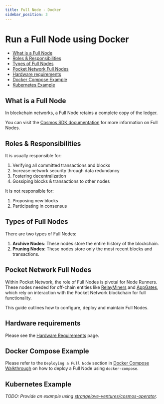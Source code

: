 ```yaml
---
title: Full Node - Docker
sidebar_position: 3
---
```


# Run a Full Node using Docker <!-- omit in toc -->

- [What is a Full Node](#what-is-a-full-node)
- [Roles \& Responsibilities](#roles--responsibilities)
- [Types of Full Nodes](#types-of-full-nodes)
- [Pocket Network Full Nodes](#pocket-network-full-nodes)
- [Hardware requirements](#hardware-requirements)
- [Docker Compose Example](#docker-compose-example)
- [Kubernetes Example](#kubernetes-example)

## What is a Full Node

In blockchain networks, a Full Node retains a complete copy of the ledger.

You can visit the [Cosmos SDK documentation](https://docs.cosmos.network/main/user/run-node/run-node)
for more information on Full Nodes.


## Roles & Responsibilities

It is usually responsible for:

1. Verifying all committed transactions and blocks
2. Increase network security through data redundancy
3. Fostering decentralization
4. Gossiping blocks & transactions to other nodes

It is not responsible for:

1. Proposing new blocks
2. Participating in consensus

## Types of Full Nodes

There are two types of Full Nodes:

1. **Archive Nodes**: These nodes store the entire history of the blockchain.
2. **Pruning Nodes**: These nodes store only the most recent blocks and transactions.

## Pocket Network Full Nodes

Within Pocket Network, the role of Full Nodes is pivotal for Node Runners. These
nodes needed for off-chain entities like [RelayMiners](./relay_miner.md) and
[AppGates](./appgate_server.md), which rely on interaction with the Pocket Network
blockchain for full functionality.

This guide outlines how to configure, deploy and maintain Full Nodes.

## Hardware requirements

Please see the [Hardware Requirements](./hardware_requirements.md#validator--full-node) page.

## Docker Compose Example

Please refer to the `Deploying a Full Node` section in [Docker Compose Walkthrough](../quickstart/docker_compose_walkthrough.md)
on how to deploy a Full Node using `docker-compose`.

## Kubernetes Example

_TODO: Provide an example using [strangelove-ventures/cosmos-operator](https://github.com/strangelove-ventures/cosmos-operator)._
